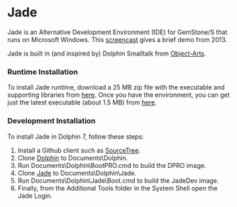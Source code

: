 Jade
====

Jade is an Alternative Development Environment (IDE) for GemStone/S that runs on Microsoft Windows. This [screencast](https://www.youtube.com/watch?v=dnRB5rBbkiI) gives a brief demo from 2013. 

Jade is built in (and inspired by) Dolphin Smalltalk from [Object-Arts](https://github.com/dolphinsmalltalk/Dolphin).

### Runtime Installation
To install Jade runtime, download a 25 MB zip file with the executable and supporting libraries from [here](https://github.com/jgfoster/Jade/raw/master/runtime/Jade.zip). Once you have the environment, you can get just the latest executable (about 1.5 MB) from [here](https://github.com/jgfoster/Jade/raw/master/runtime/Jade.exe).

### Development Installation

To install Jade in Dolphin 7, follow these steps:

1. Install a Github client such as [SourceTree](http://www.sourcetreeapp.com/).
2. Clone [Dolphin](https://github.com/jgfoster/Dolphin) to Documents\Dolphin.
3. Run Documents\Dolphin\BootPRO.cmd to build the DPRO image.
4. Clone [Jade](https://github.com/jgfoster/Jade) to Documents\Dolphin\Jade.
4. Run Documents\Dolphin\Jade\Boot.cmd to build the JadeDev image.
5. Finally, from the Additional Tools folder in the System Shell open the Jade Login.
